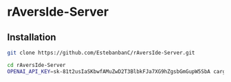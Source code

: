 # rAversIde-Server
## Installation
```bash
git clone https://github.com/EstebanbanC/rAversIde-Server.git
```
```bash
cd rAversIde-Server
OPENAI_API_KEY=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 cargo run

